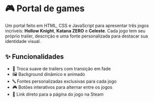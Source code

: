 # 🎮 Portal de games

Um portal feito em HTML, CSS e JavaScript para apresentar três jogos incríveis: **Hollow Knight**, **Katana ZERO** e **Celeste**. Cada jogo tem seu próprio trailer, descrição e uma fonte personalizada para destacar sua identidade visual.

## ✨ Funcionalidades

- 🎥 Troca suave de trailers com transição em fade
- 🖼️ Background dinâmico e animado
- 🔤 Fontes personalizadas exclusivas para cada jogo
- 🎮 Botões interativos para alternar entre os jogos
- 🔗 Link direto para a página do jogo na Steam
